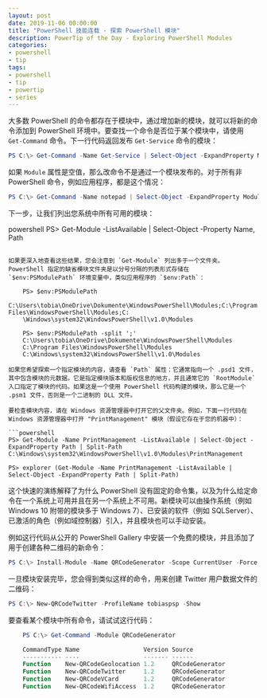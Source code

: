 ```yaml
---
layout: post
date: 2019-11-06 00:00:00
title: "PowerShell 技能连载 - 探索 PowerShell 模块"
description: PowerTip of the Day - Exploring PowerShell Modules
categories:
- powershell
- tip
tags:
- powershell
- tip
- powertip
- series
---
```

大多数 PowerShell 的命令都存在于模块中，通过增加新的模块，就可以将新的命令添加到 PowerShell 环境中。要查找一个命令是否位于某个模块中，请使用 `Get-Command` 命令。下一行代码返回发布 `Get-Service` 命令的模块：

```powershell
PS C:\> Get-Command -Name Get-Service | Select-Object -ExpandProperty Module
```

如果 `Module` 属性是空值，那么改命令不是通过一个模块发布的。对于所有非 PowerShell 命令，例如应用程序，都是这个情况：

```powershell
PS C:\> Get-Command -Name notepad | Select-Object -ExpandProperty Module
```

下一步，让我们列出您系统中所有可用的模块：

powershell
PS> Get-Module -ListAvailable | Select-Object -Property Name, Path
```

如果更深入地查看这些结果，您会注意到 `Get-Module` 列出多于一个文件夹。PowerShell 指定的缺省模块文件夹是以分号分隔的列表形式存储在 `$env:PSModulePath` 环境变量中，类似应用程序的 `$env:Path`：

    PS> $env:PSModulePath
    C:\Users\tobia\OneDrive\Dokumente\WindowsPowerShell\Modules;C:\Program Files\WindowsPowerShell\Modules;C:
    \Windows\system32\WindowsPowerShell\v1.0\Modules

    PS> $env:PSModulePath -split ';'
    C:\Users\tobia\OneDrive\Dokumente\WindowsPowerShell\Modules
    C:\Program Files\WindowsPowerShell\Modules
    C:\Windows\system32\WindowsPowerShell\v1.0\Modules

如果您希望探索一个指定模块的内容，请查看 `Path` 属性：它通常指向一个 .psd1 文件，其中包含模块的元数据。它是指定模块版本和版权信息的地方，并且通常它的 `RootModule` 入口指定了模块的代码。如果这是一个使用 PowerShell 代码构建的模块，那么它是一个 .psm1 文件，否则是一个二进制的 DLL 文件。

要检查模块内容，请在 Windows 资源管理器中打开它的父文件夹。例如，下面一行代码在 Windows 资源管理器中打开 "PrintManagement" 模块（假设它存在于您的机器中）：

```powershell
PS> Get-Module -Name PrintManagement -ListAvailable | Select-Object -ExpandProperty Path | Split-Path
C:\Windows\system32\WindowsPowerShell\v1.0\Modules\PrintManagement

PS> explorer (Get-Module -Name PrintManagement -ListAvailable | Select-Object -ExpandProperty Path | Split-Path)
```

这个快速的演练解释了为什么 PowerShell 没有固定的命令集，以及为什么给定命令在一个系统上可用并且在另一个系统上不可用。新模块可以由操作系统（例如 Windows 10 附带的模块多于 Windows 7）、已安装的软件（例如 SQLServer）、已激活的角色（例如域控制器）引入，并且模块也可以手动安装。

例如这行代码从公开的 PowerShell Gallery 中安装一个免费的模块，并且添加了用于创建各种二维码的新命令：

```powershell
PS C:\> Install-Module -Name QRCodeGenerator -Scope CurrentUser -Force
```

一旦模块安装完毕，您会得到类似这样的命令，用来创建 Twitter 用户数据文件的二维码：

```powershell
PS C:\> New-QRCodeTwitter -ProfileName tobiaspsp -Show
```

要查看某个模块中所有命令，请试试这行代码：

```powershell
    PS C:\> Get-Command -Module QRCodeGenerator

    CommandType Name                  Version Source
    ----------- ----                  ------- ------
    Function    New-QRCodeGeolocation 1.2     QRCodeGenerator
    Function    New-QRCodeTwitter     1.2     QRCodeGenerator
    Function    New-QRCodeVCard       1.2     QRCodeGenerator
    Function    New-QRCodeWifiAccess  1.2     QRCodeGenerator
```

<!--本文国际来源：[Exploring PowerShell Modules](https://community.idera.com/database-tools/powershell/powertips/b/tips/posts/exploring-powershell-modules-2)-->

